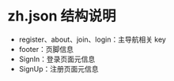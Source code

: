 # zh.json 结构说明
- register、about、join、login：主导航相关 key
- footer：页脚信息
- SignIn：登录页面元信息
- SignUp：注册页面元信息
